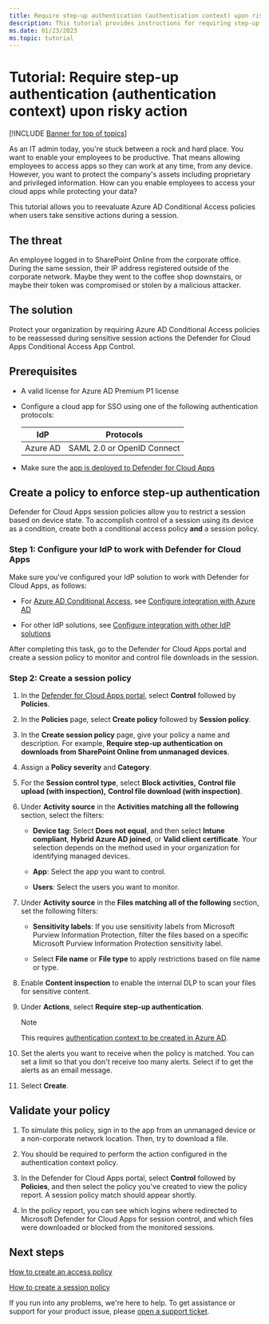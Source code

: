 ```yaml
---
title: Require step-up authentication (authentication context) upon risky action
description: This tutorial provides instructions for requiring step-up authentication (authentication context) upon risky action.
ms.date: 01/23/2023
ms.topic: tutorial
---
```

# Tutorial: Require step-up authentication (authentication context) upon risky action

[!INCLUDE [Banner for top of topics](includes/banner.md)]

As an IT admin today, you're stuck between a rock and hard place. You want to enable your employees to be productive. That means allowing employees to access apps so they can work at any time, from any device. However, you want to protect the company's assets including proprietary and privileged information. How can you enable employees to access your cloud apps while protecting your data?

This tutorial allows you to reevaluate Azure AD Conditional Access policies when users take sensitive actions during a session.

## The threat

An employee logged in to SharePoint Online from the corporate office. During the same session, their IP address registered outside of the corporate network. Maybe they went to the coffee shop downstairs, or maybe their token was compromised or stolen by a malicious attacker.

## The solution

Protect your organization by requiring Azure AD Conditional Access policies to be reassessed during sensitive session actions the Defender for Cloud Apps Conditional Access App Control.

## Prerequisites

- A valid license for Azure AD Premium P1 license

- Configure a cloud app for SSO using one of the following authentication protocols:

    | IdP   | Protocols                           |
    | ----------- | -------------------------- |
    | Azure AD    | SAML 2.0 or OpenID Connect |

- Make sure the [app is deployed to Defender for Cloud Apps](proxy-deployment-aad.md)

## Create a policy to enforce step-up authentication

Defender for Cloud Apps session policies allow you to restrict a session based on device state. To accomplish control of a session using its device as a condition, create both a conditional access policy **and** a session policy.

### Step 1: Configure your IdP to work with Defender for Cloud Apps

Make sure you've configured your IdP solution to work with Defender for Cloud Apps, as follows:

- For [Azure AD Conditional Access](/azure/active-directory/conditional-access/overview), see [Configure integration with Azure AD](proxy-deployment-aad.md#configure-integration-with-azure-ad)

- For other IdP solutions, see [Configure integration with other IdP solutions](proxy-deployment-featured-idp.md#configure-integration-with-other-idp-solutions)

After completing this task, go to the Defender for Cloud Apps portal and create a session policy to monitor and control file downloads in the session.

### Step 2: Create a session policy

1. In the [Defender for Cloud Apps portal](https://portal.cloudappsecurity.com/), select **Control** followed by **Policies**.

1. In the **Policies** page, select **Create policy** followed by **Session policy**.

1. In the **Create session policy** page, give your policy a name and description. For example, **Require step-up authentication on downloads from SharePoint Online from unmanaged devices**.

1. Assign a **Policy severity** and **Category**.

1. For the **Session control type**, select **Block activities,** **Control file upload (with inspection),** **Control file download (with inspection)**.

1. Under **Activity source** in the **Activities matching all the following** section, select the filters:

    - **Device tag**: Select **Does not equal**, and then select **Intune compliant**, **Hybrid Azure AD joined**, or **Valid client certificate**. Your selection depends on the method used in your organization for identifying managed devices.

    - **App**: Select the app you want to control.

    - **Users**: Select the users you want to monitor.

1. Under **Activity source** in the **Files matching all of the following** section, set the following filters:

    - **Sensitivity labels**: If you use sensitivity labels from Microsoft Purview Information Protection, filter the files based on a specific Microsoft Purview Information Protection sensitivity label.

    - Select **File name** or **File type** to apply restrictions based on file name or type.

1. Enable **Content inspection** to enable the internal DLP to scan your files for sensitive content.

1. Under **Actions**, select **Require step-up authentication**.

    >[!NOTE]
    >This requires [authentication context to be created in Azure AD](https://portal.azure.com/#blade/Microsoft_AAD_IAM/ConditionalAccessBlade/StepUpTags).

1. Set the alerts you want to receive when the policy is matched. You can set a limit so that you don't receive too many alerts. Select if to get the alerts as an email message.

1. Select **Create**.

## Validate your policy

1. To simulate this policy, sign in to the app from an unmanaged device or a non-corporate network location. Then, try to download a file.

1. You should be required to perform the action configured in the authentication context policy.

1. In the Defender for Cloud Apps portal, select **Control** followed by **Policies**, and then select the policy you've created to view the policy report. A session policy match should appear shortly.

1. In the policy report, you can see which logins where redirected to Microsoft Defender for Cloud Apps for session control, and which files were downloaded or blocked from the monitored sessions.

## Next steps

[How to create an access policy](access-policy-aad.md)

[How to create a session policy](session-policy-aad.md)

If you run into any problems, we're here to help. To get assistance or support for your product issue, please [open a support ticket](support-and-ts.md).
